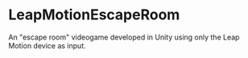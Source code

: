 # LeapMotionEscapeRoom
 An "escape room" videogame developed in Unity using only the Leap Motion device as input.
